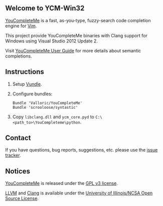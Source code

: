 ## Welcome to YCM-Win32

[YouCompleteMe][youcompleteme] is a fast, as-you-type, fuzzy-search
code completion engine for [Vim][vim].

This project provide YouCompleteMe binaries with Clang support for
Windows using Visual Studio 2012 Update 2.

Visit [YouCompleteMe User Guide][ycm_user_guide] for more details
about semantic completions.

## Instructions

1. Setup [Vundle][vundle].
2. Configure bundles:

    ```vim
    Bundle 'Valloric/YouCompleteMe'
    Bundle 'scrooloose/syntastic'
    ```

3. Copy ``libclang.dll`` and ``ycm_core.pyd`` to
``C:\<path_to>\YouCompleteme\python``.

## Contact

If you have questions, bug reports, suggestions, etc. please use the
[issue tracker][tracker].

## Notices

[YouCompleteMe][youcompleteme] is released under the
[GPL v3 license][gpl].

[LLVM][llvm] and [Clang][clang] is available under the [University of
Illinois/NCSA Open Source License][ncsa].


<!-- Link -->
[youcompleteme]: https://github.com/Valloric/YouCompleteMe
[vim]: http://www.vim.org/
[ycm_user_guide]: https://github.com/Valloric/YouCompleteMe#user-guide
[vundle]: https://github.com/gmarik/vundle
[tracker]: https://github.com/bcbcarl/ycm_win32/issues
[gpl]: http://www.gnu.org/copyleft/gpl.html
[llvm]: http://llvm.org/
[clang]: http://clang.llvm.org/
[ncsa]: http://opensource.org/licenses/UoI-NCSA.php
